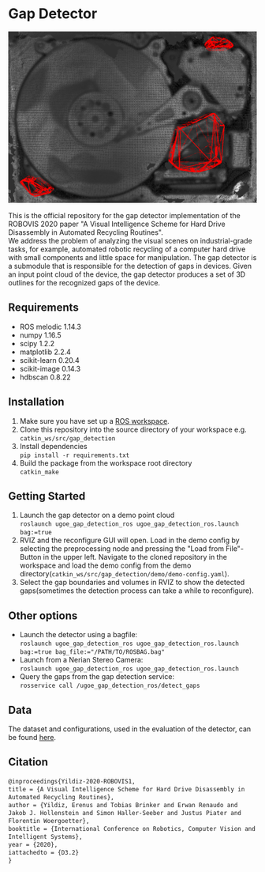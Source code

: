 # Gap Detector
<p align='center'>
<img src="https://github.com/tobiasbrinker/gap_detection/blob/master/assets/result.png" alt="result" width="600"/>
</p>
This is the official repository for the gap detector implementation of the ROBOVIS 2020 paper "A Visual Intelligence Scheme for Hard Drive Disassembly in Automated Recycling Routines".<br>
We address the problem of analyzing the visual scenes on industrial-grade tasks, for example, automated robotic recycling of a computer hard drive with small components and little space for manipulation. The gap detector is a submodule that is responsible for the detection of gaps in devices. Given an input point cloud of the device, the gap detector produces a set of 3D outlines for the recognized gaps of the device.

## Requirements
* ROS melodic 1.14.3
* numpy 1.16.5
* scipy 1.2.2
* matplotlib 2.2.4
* scikit-learn 0.20.4
* scikit-image 0.14.3
* hdbscan 0.8.22

## Installation
1. Make sure you have set up a [ROS workspace](http://wiki.ros.org/catkin/Tutorials/create_a_workspace).
2. Clone this repository into the source directory of your workspace e.g. `catkin_ws/src/gap_detection`
3. Install dependencies <br> `pip install -r requirements.txt`
4. Build the package from the workspace root directory <br> `catkin_make`

## Getting Started
1. Launch the gap detector on a demo point cloud <br> `roslaunch ugoe_gap_detection_ros ugoe_gap_detection_ros.launch bag:=true`
2. RVIZ and the reconfigure GUI will open. Load in the demo config by selecting the preprocessing node and pressing the  "Load from File"-Button in the upper left. Navigate to the cloned repository in the workspace and load the demo config from the demo directory(`catkin_ws/src/gap_detection/demo/demo-config.yaml`).
3. Select the gap boundaries and volumes in RVIZ to show the detected gaps(sometimes the detection process can take a while to reconfigure).

## Other options
 - Launch the detector using a bagfile: <br> `roslaunch ugoe_gap_detection_ros ugoe_gap_detection_ros.launch bag:=true bag_file:="/PATH/TO/ROSBAG.bag"`
-  Launch from a Nerian Stereo Camera: <br> `roslaunch ugoe_gap_detection_ros ugoe_gap_detection_ros.launch`
- Query the gaps from the gap detection service: <br>`rosservice call /ugoe_gap_detection_ros/detect_gaps`

## Data
The dataset and configurations, used in the evaluation of the detector, can be found [here](https://owncloud.gwdg.de/index.php/s/66olU321Hw2Fiz6). 

## Citation
```
@inproceedings{Yildiz-2020-ROBOVIS1,
title = {A Visual Intelligence Scheme for Hard Drive Disassembly in Automated Recycling Routines},
author = {Yildiz, Erenus and Tobias Brinker and Erwan Renaudo and Jakob J. Hollenstein and Simon Haller-Seeber and Justus Piater and Florentin Woergoetter},
booktitle = {International Conference on Robotics, Computer Vision and Intelligent Systems},
year = {2020},
iattachedto = {D3.2}
}
```
